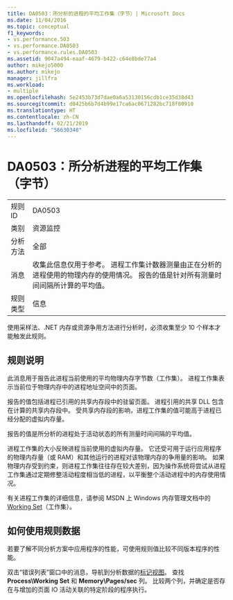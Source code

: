 ```yaml
---
title: DA0503：所分析的进程的平均工作集（字节）| Microsoft Docs
ms.date: 11/04/2016
ms.topic: conceptual
f1_keywords:
- vs.performance.503
- vs.performance.DA0503
- vs.performance.rules.DA0503
ms.assetid: 9047a494-eaaf-4679-b422-c64e8bde77a4
author: mikejo5000
ms.author: mikejo
manager: jillfra
ms.workload:
- multiple
ms.openlocfilehash: 5e2453b73d7dae0a6a53130156cdb1ce35d38d43
ms.sourcegitcommit: d0425b6b7d4b99e17ca6ac0671282bc718f80910
ms.translationtype: HT
ms.contentlocale: zh-CN
ms.lasthandoff: 02/21/2019
ms.locfileid: "56630348"
---
```

# <a name="da0503-average-working-set-in-bytes-for-the-process-being-profiled"></a>DA0503：所分析进程的平均工作集（字节）

|||
|-|-|
|规则 ID|DA0503|
|类别|资源监控|
|分析方法|全部|
|消息|收集此信息仅用于参考。 进程工作集计数器测量由正在分析的进程使用的物理内存的使用情况。 报告的值是针对所有测量时间间隔所计算的平均值。|
|规则类型|信息|

 使用采样法、.NET 内存或资源争用方法进行分析时，必须收集至少 10 个样本才能触发此规则。

## <a name="rule-description"></a>规则说明
 此消息用于报告此进程当前使用的平均物理内存字节数（工作集）。 进程工作集表示当前位于物理内存中的进程地址空间中的页面。

 报告的值包括进程已引用的共享内存段中的驻留页面。 进程引用的共享 DLL 包含在计算的共享内存段中。 受共享内存段的影响，进程工作集的值可能高于进程已经分配的虚拟内存量。

 报告的值是所分析的进程处于活动状态的所有测量时间间隔的平均值。

 进程工作集的大小反映进程当前使用的虚拟内存量。 它还受可用于运行应用程序的物理内存量（或 RAM）和其他运行的进程对该物理内存的争用量的影响。 如果物理内存受到约束，则进程工作集往往存在较大差别，因为操作系统将尝试从进程工作集通过定期修整活动程度相当低的进程，以平衡整个活动进程中的内存使用情况。

 有关进程工作集的详细信息，请参阅 MSDN 上 Windows 内存管理文档中的 [Working Set](http://go.microsoft.com/fwlink/?LinkId=177830)（工作集）。

## <a name="how-to-use-rule-data"></a>如何使用规则数据
 若要了解不同分析方案中应用程序的性能，可使用规则值比较不同版本程序的性能。

 双击“错误列表”窗口中的消息，导航到分析数据的[标记视图](../profiling/marks-view.md)。 查找 **Process\Working Set** 和 **Memory\Pages/sec** 列。 比较两个列，并确定是否存在与增加的页面 IO 活动关联的特定阶段的程序执行。